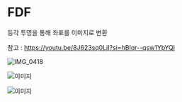 # FDF

등각 투영을 통해 좌표를 이미지로 변환

참고 : https://youtu.be/8J623sq0LjI?si=hBIqr--qsw1YbYQl

![IMG_0418](https://github.com/jonique98/FDF/assets/104954561/722ad07a-f1c7-4b2a-8346-11ec40220aee)

![이미지](https://github.com/jonique98/FDF/assets/104954561/797f708c-099e-4f2b-b17f-0ace856a55e9)

![이미지](IMG_0428.png)
